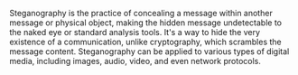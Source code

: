 Steganography is the practice of concealing a message within another message or physical object, making the hidden message undetectable to the naked eye or standard analysis tools. It's a way to hide the very existence of a communication, unlike cryptography, which scrambles the message content. Steganography can be applied to various types of digital media, including images, audio, video, and even network protocols. 
